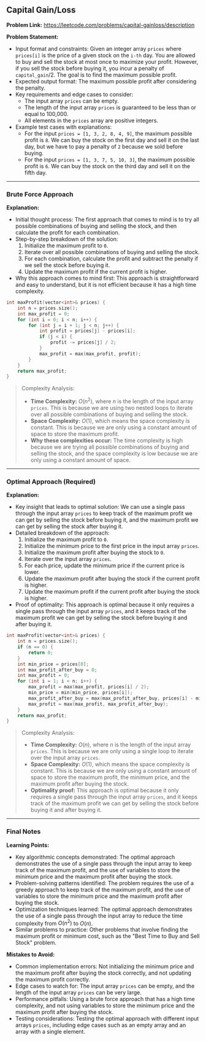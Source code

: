 ## Capital Gain/Loss
**Problem Link:** https://leetcode.com/problems/capital-gainloss/description

**Problem Statement:**
- Input format and constraints: Given an integer array `prices` where `prices[i]` is the price of a given stock on the `i-th` day. You are allowed to buy and sell the stock at most once to maximize your profit. However, if you sell the stock before buying it, you incur a penalty of `capital_gain`/2. The goal is to find the maximum possible profit.
- Expected output format: The maximum possible profit after considering the penalty.
- Key requirements and edge cases to consider: 
  - The input array `prices` can be empty.
  - The length of the input array `prices` is guaranteed to be less than or equal to 100,000.
  - All elements in the `prices` array are positive integers.
- Example test cases with explanations: 
  - For the input `prices = [1, 3, 2, 8, 4, 9]`, the maximum possible profit is `8`. We can buy the stock on the first day and sell it on the last day, but we have to pay a penalty of `2` because we sold before buying.
  - For the input `prices = [1, 3, 7, 5, 10, 3]`, the maximum possible profit is `6`. We can buy the stock on the third day and sell it on the fifth day.

---

### Brute Force Approach

**Explanation:**
- Initial thought process: The first approach that comes to mind is to try all possible combinations of buying and selling the stock, and then calculate the profit for each combination.
- Step-by-step breakdown of the solution: 
  1. Initialize the maximum profit to `0`.
  2. Iterate over all possible combinations of buying and selling the stock.
  3. For each combination, calculate the profit and subtract the penalty if we sell the stock before buying it.
  4. Update the maximum profit if the current profit is higher.
- Why this approach comes to mind first: This approach is straightforward and easy to understand, but it is not efficient because it has a high time complexity.

```cpp
int maxProfit(vector<int>& prices) {
    int n = prices.size();
    int max_profit = 0;
    for (int i = 0; i < n; i++) {
        for (int j = i + 1; j < n; j++) {
            int profit = prices[j] - prices[i];
            if (j < i) {
                profit -= prices[j] / 2;
            }
            max_profit = max(max_profit, profit);
        }
    }
    return max_profit;
}
```

> Complexity Analysis:
> - **Time Complexity:** $O(n^2)$, where $n$ is the length of the input array `prices`. This is because we are using two nested loops to iterate over all possible combinations of buying and selling the stock.
> - **Space Complexity:** $O(1)$, which means the space complexity is constant. This is because we are only using a constant amount of space to store the maximum profit.
> - **Why these complexities occur:** The time complexity is high because we are trying all possible combinations of buying and selling the stock, and the space complexity is low because we are only using a constant amount of space.

---

### Optimal Approach (Required)

**Explanation:**
- Key insight that leads to optimal solution: We can use a single pass through the input array `prices` to keep track of the maximum profit we can get by selling the stock before buying it, and the maximum profit we can get by selling the stock after buying it.
- Detailed breakdown of the approach: 
  1. Initialize the maximum profit to `0`.
  2. Initialize the minimum price to the first price in the input array `prices`.
  3. Initialize the maximum profit after buying the stock to `0`.
  4. Iterate over the input array `prices`.
  5. For each price, update the minimum price if the current price is lower.
  6. Update the maximum profit after buying the stock if the current profit is higher.
  7. Update the maximum profit if the current profit after buying the stock is higher.
- Proof of optimality: This approach is optimal because it only requires a single pass through the input array `prices`, and it keeps track of the maximum profit we can get by selling the stock before buying it and after buying it.

```cpp
int maxProfit(vector<int>& prices) {
    int n = prices.size();
    if (n == 0) {
        return 0;
    }
    int min_price = prices[0];
    int max_profit_after_buy = 0;
    int max_profit = 0;
    for (int i = 1; i < n; i++) {
        max_profit = max(max_profit, prices[i] / 2);
        min_price = min(min_price, prices[i]);
        max_profit_after_buy = max(max_profit_after_buy, prices[i] - min_price);
        max_profit = max(max_profit, max_profit_after_buy);
    }
    return max_profit;
}
```

> Complexity Analysis:
> - **Time Complexity:** $O(n)$, where $n$ is the length of the input array `prices`. This is because we are only using a single loop to iterate over the input array `prices`.
> - **Space Complexity:** $O(1)$, which means the space complexity is constant. This is because we are only using a constant amount of space to store the maximum profit, the minimum price, and the maximum profit after buying the stock.
> - **Optimality proof:** This approach is optimal because it only requires a single pass through the input array `prices`, and it keeps track of the maximum profit we can get by selling the stock before buying it and after buying it.

---

### Final Notes

**Learning Points:**
- Key algorithmic concepts demonstrated: The optimal approach demonstrates the use of a single pass through the input array to keep track of the maximum profit, and the use of variables to store the minimum price and the maximum profit after buying the stock.
- Problem-solving patterns identified: The problem requires the use of a greedy approach to keep track of the maximum profit, and the use of variables to store the minimum price and the maximum profit after buying the stock.
- Optimization techniques learned: The optimal approach demonstrates the use of a single pass through the input array to reduce the time complexity from $O(n^2)$ to $O(n)$.
- Similar problems to practice: Other problems that involve finding the maximum profit or minimum cost, such as the "Best Time to Buy and Sell Stock" problem.

**Mistakes to Avoid:**
- Common implementation errors: Not initializing the minimum price and the maximum profit after buying the stock correctly, and not updating the maximum profit correctly.
- Edge cases to watch for: The input array `prices` can be empty, and the length of the input array `prices` can be very large.
- Performance pitfalls: Using a brute force approach that has a high time complexity, and not using variables to store the minimum price and the maximum profit after buying the stock.
- Testing considerations: Testing the optimal approach with different input arrays `prices`, including edge cases such as an empty array and an array with a single element.